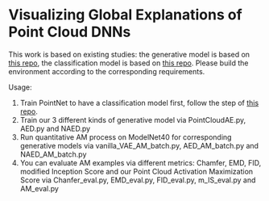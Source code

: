 # Visualizing Global Explanations of Point Cloud DNNs

This work is based on existing studies: the generative model is based on [this repo](https://github.com/cihanongun/Point-Cloud-Autoencoder), the classification model is based on [this repo](https://github.com/charlesq34/pointnet). Please build the environment according to the corresponding requirements.

Usage:
1. Train PointNet to have a classification model first, follow the step of [this repo](https://github.com/charlesq34/pointnet).
2. Train our 3 different kinds of generative model via PointCloudAE.py, AED.py and NAED.py
3. Run quantitative AM process on ModelNet40 for corresponding generative models via vanilla_VAE_AM_batch.py, AED_AM_batch.py and NAED_AM_batch.py
4. You can evaluate AM examples via different metrics: Chamfer, EMD, FID, modified Inception Score and our Point Cloud Activation Maximization Score via Chanfer_eval.py, EMD_eval.py, FID_eval.py, m_IS_eval.py and AM_eval.py
